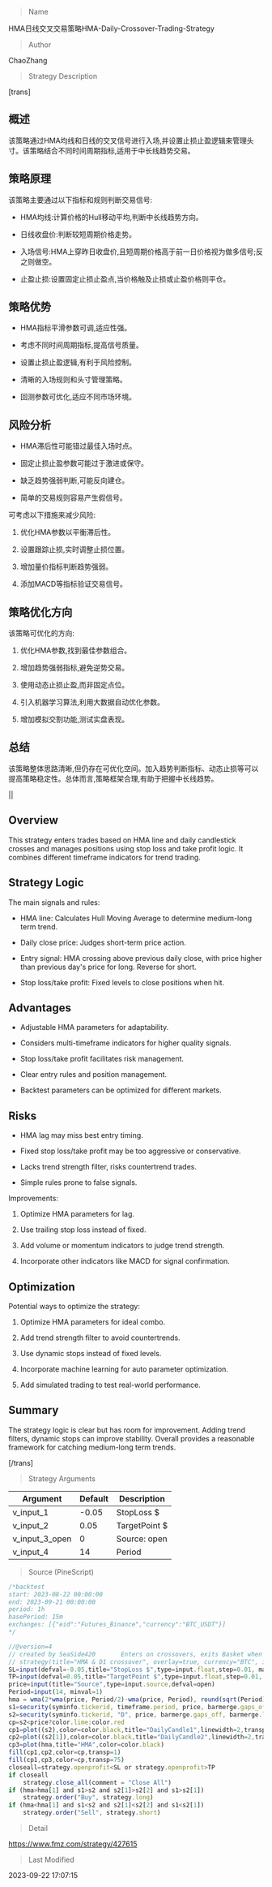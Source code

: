 
> Name

HMA日线交叉交易策略HMA-Daily-Crossover-Trading-Strategy

> Author

ChaoZhang

> Strategy Description

[trans]


## 概述

该策略通过HMA均线和日线的交叉信号进行入场,并设置止损止盈逻辑来管理头寸。该策略结合不同时间周期指标,适用于中长线趋势交易。

## 策略原理

该策略主要通过以下指标和规则判断交易信号:

- HMA均线:计算价格的Hull移动平均,判断中长线趋势方向。

- 日线收盘价:判断较短周期价格走势。 

- 入场信号:HMA上穿昨日收盘价,且短周期价格高于前一日价格视为做多信号;反之则做空。

- 止盈止损:设置固定止损止盈点,当价格触及止损或止盈价格则平仓。

## 策略优势

- HMA指标平滑参数可调,适应性强。

- 考虑不同时间周期指标,提高信号质量。

- 设置止损止盈逻辑,有利于风险控制。

- 清晰的入场规则和头寸管理策略。

- 回测参数可优化,适应不同市场环境。

## 风险分析

- HMA滞后性可能错过最佳入场时点。

- 固定止损止盈参数可能过于激进或保守。

- 缺乏趋势强弱判断,可能反向建仓。

- 简单的交易规则容易产生假信号。

可考虑以下措施来减少风险:

1. 优化HMA参数以平衡滞后性。

2. 设置跟踪止损,实时调整止损位置。

3. 增加量价指标判断趋势强弱。

4. 添加MACD等指标验证交易信号。

## 策略优化方向

该策略可优化的方向:

1. 优化HMA参数,找到最佳参数组合。

2. 增加趋势强弱指标,避免逆势交易。

3. 使用动态止损止盈,而非固定点位。

4. 引入机器学习算法,利用大数据自动优化参数。

5. 增加模拟交割功能,测试实盘表现。

## 总结

该策略整体思路清晰,但仍存在可优化空间。加入趋势判断指标、动态止损等可以提高策略稳定性。总体而言,策略框架合理,有助于把握中长线趋势。

||


## Overview 

This strategy enters trades based on HMA line and daily candlestick crosses and manages positions using stop loss and take profit logic. It combines different timeframe indicators for trend trading.

## Strategy Logic

The main signals and rules:

- HMA line: Calculates Hull Moving Average to determine medium-long term trend.

- Daily close price: Judges short-term price action.

- Entry signal: HMA crossing above previous daily close, with price higher than previous day's price for long. Reverse for short.

- Stop loss/take profit: Fixed levels to close positions when hit.

## Advantages

- Adjustable HMA parameters for adaptability.

- Considers multi-timeframe indicators for higher quality signals.

- Stop loss/take profit facilitates risk management.

- Clear entry rules and position management.

- Backtest parameters can be optimized for different markets.

## Risks

- HMA lag may miss best entry timing.

- Fixed stop loss/take profit may be too aggressive or conservative.

- Lacks trend strength filter, risks countertrend trades.

- Simple rules prone to false signals.

Improvements:

1. Optimize HMA parameters for lag.

2. Use trailing stop loss instead of fixed.

3. Add volume or momentum indicators to judge trend strength. 

4. Incorporate other indicators like MACD for signal confirmation.

## Optimization

Potential ways to optimize the strategy:

1. Optimize HMA parameters for ideal combo.

2. Add trend strength filter to avoid countertrends.

3. Use dynamic stops instead of fixed levels.

4. Incorporate machine learning for auto parameter optimization.

5. Add simulated trading to test real-world performance.

## Summary

The strategy logic is clear but has room for improvement. Adding trend filters, dynamic stops can improve stability. Overall provides a reasonable framework for catching medium-long term trends.

[/trans]

> Strategy Arguments



|Argument|Default|Description|
|----|----|----|
|v_input_1|-0.05|StopLoss $|
|v_input_2|0.05|TargetPoint $|
|v_input_3_open|0|Source: open|high|low|close|hl2|hlc3|hlcc4|ohlc4|
|v_input_4|14|Period|


> Source (PineScript)

``` javascript
/*backtest
start: 2023-08-22 00:00:00
end: 2023-09-21 00:00:00
period: 1h
basePeriod: 15m
exchanges: [{"eid":"Futures_Binance","currency":"BTC_USDT"}]
*/

//@version=4
// created by SeaSide420       Enters on crossovers, exits Basket when profit $ = TP
// strategy(title="HMA & D1 crossover", overlay=true, currency="BTC", initial_capital=1, default_qty_type=strategy.percent_of_equity, default_qty_value=1, commission_type=strategy.commission.percent,commission_value=0.25,slippage=1)
SL=input(defval=-0.05,title="StopLoss $",type=input.float,step=0.01, maxval=-0.01)
TP=input(defval=0.05,title="TargetPoint $",type=input.float,step=0.01, minval=0.01)
price=input(title="Source",type=input.source,defval=open)
Period=input(14, minval=1)
hma = wma(2*wma(price, Period/2)-wma(price, Period), round(sqrt(Period)))
s1=security(syminfo.tickerid, timeframe.period, price, barmerge.gaps_off, barmerge.lookahead_off)
s2=security(syminfo.tickerid, "D", price, barmerge.gaps_off, barmerge.lookahead_off)
cp=s2<price?color.lime:color.red
cp1=plot((s2),color=color.black,title="DailyCandle1",linewidth=2,transp=0)
cp2=plot((s2[1]),color=color.black,title="DailyCandle2",linewidth=2,transp=0)
cp3=plot(hma,title="HMA",color=color.black)
fill(cp1,cp2,color=cp,transp=1)
fill(cp1,cp3,color=cp,transp=75)
closeall=strategy.openprofit<SL or strategy.openprofit>TP
if closeall
    strategy.close_all(comment = "Close All")
if (hma>hma[1] and s1>s2 and s2[1]>s2[2] and s1>s2[1])
    strategy.order("Buy", strategy.long)
if (hma<hma[1] and s1<s2 and s2[1]<s2[2] and s1<s2[1])
    strategy.order("Sell", strategy.short)
```

> Detail

https://www.fmz.com/strategy/427615

> Last Modified

2023-09-22 17:07:15
